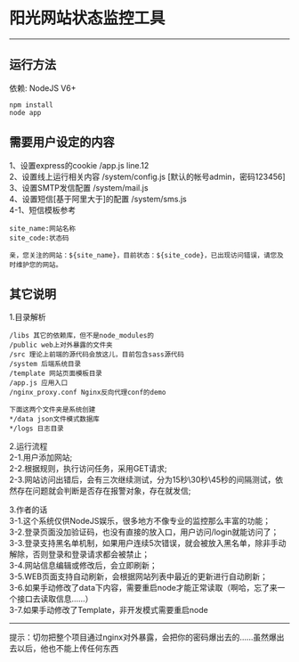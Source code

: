 # 阳光网站状态监控工具
----------
## 运行方法  
依赖: NodeJS V6+
```
npm install
node app
```

## 需要用户设定的内容  
1、设置express的cookie /app.js line.12  
2、设置线上运行相关内容 /system/config.js [默认的帐号admin，密码123456]  
3、设置SMTP发信配置 /system/mail.js  
4、设置短信[基于阿里大于]的配置 /system/sms.js  
4-1、短信模板参考   
```
site_name:网站名称
site_code:状态码

亲，您关注的网站：${site_name}，目前状态：${site_code}，已出现访问错误，请您及时维护您的网站。
```


## 其它说明  
1.目录解析  
```
/libs 其它的依赖库，但不是node_modules的
/public web上对外暴露的文件夹
/src 理论上前端的源代码会放这儿，目前包含sass源代码
/system 后端系统目录
/template 网站页面模板目录
/app.js 应用入口
/nginx_proxy.conf Nginx反向代理conf的demo

下面这两个文件夹是系统创建
*/data json文件模式数据库
*/logs 日志目录
```

2.运行流程  
2-1.用户添加网站;  
2-2.根据规则，执行访问任务，采用GET请求;  
2-3.网站访问出错后，会有三次继续测试，分为15秒\30秒\45秒的间隔测试，依然存在问题就会判断是否存在报警对象，存在就发信;  

3.作者的话  
3-1.这个系统仅供NodeJS娱乐，很多地方不像专业的监控那么丰富的功能；  
3-2.登录页面没加验证码，也没有直接的放入口，用户访问/login就能访问了；  
3-3.登录支持黑名单机制，如果用户连续5次错误，就会被放入黑名单，除非手动解除，否则登录和登录请求都会被禁止；  
3-4.网站信息编辑或修改后，会立即刷新；  
3-5.WEB页面支持自动刷新，会根据网站列表中最近的更新进行自动刷新；  
3-6.如果手动修改了data下内容，需要重启node才能正常读取（啊哈，忘了来一个接口去读取信息……）  
3-7.如果手动修改了Template，非开发模式需要重启node  

-----------
提示：切勿把整个项目通过nginx对外暴露，会把你的密码爆出去的……虽然爆出去以后，他也不能上传任何东西

